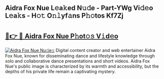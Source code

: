 ## Aidra Fox Nue L𝚎a𝚔ed N𝚞𝚍e - Part-YWg Vi𝚍𝚎o L𝚎a𝚔s - H𝚘𝚝 O𝚗𝚕yf𝚊ns P𝚑𝚘tos Kf7Zj

# <h2><a href="http://kfea0p.oniu.top/?m=Aidra+Fox+Nue">🔗👉 🔴 Aidra Fox Nue P𝚑ot𝚘𝚜 V𝚒d𝚎o</a></h2>

[![Aidra Fox Nue Nu𝚍e𝚜](https://i.imgur.com/0qMVB7G.gif)](http://kfea0p.oniu.top/?m=Aidra+Fox+Nue)
Digital content creator and web entertainer Aidra Fox Nue, known for disseminating dance and lifestyle knowledge through solo and collaborative dance presentations and short videos. Aidra Fox Nue's public image is characterized by its warmth and accessibility, but the depths of his private life remain a captivating mystery.  
